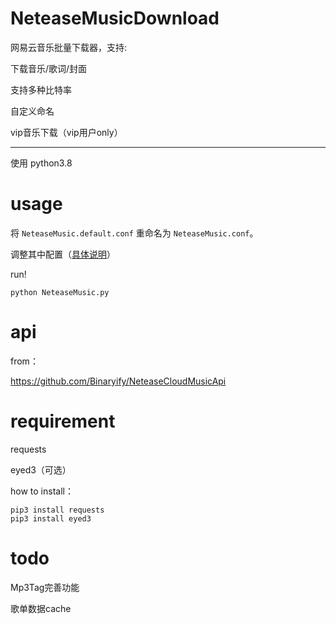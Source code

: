 # NeteaseMusicDownload
网易云音乐批量下载器，支持:

下载音乐/歌词/封面

支持多种比特率

自定义命名

vip音乐下载（vip用户only）

---

使用 python3.8

# usage

将 `NeteaseMusic.default.conf` 重命名为 `NeteaseMusic.conf`。

调整其中配置（[具体说明](https://github.com/pluto0x0/NeteaseMusicDownload/blob/master/NeteaseMusic.default.conf)）

run!
```
python NeteaseMusic.py
```
# api

from：

https://github.com/Binaryify/NeteaseCloudMusicApi

# requirement

requests

eyed3（可选）

how to install：

```
pip3 install requests
pip3 install eyed3
```

# todo

Mp3Tag完善功能

歌单数据cache